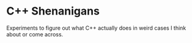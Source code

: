 # C++ Shenanigans

Experiments to figure out what C++ actually does in weird cases I think about
or come across.
